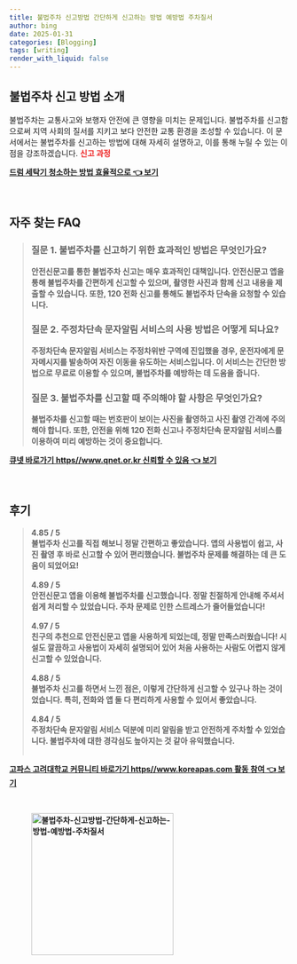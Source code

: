 ```yaml
---
title: 불법주차 신고방법 간단하게 신고하는 방법 예방법 주차질서
author: bing
date: 2025-01-31
categories: [Blogging]
tags: [writing]
render_with_liquid: false
---
```



<h2 id='불법주차 신고 방법 소개'>불법주차 신고 방법 소개</h2>

<p><p>불법주차는 교통사고와 보행자 안전에 큰 영향을 미치는 문제입니다. 불법주차를 신고함으로써 지역 사회의 질서를 지키고 보다 안전한 교통 환경을 조성할 수 있습니다. 이 문서에서는 불법주차를 신고하는 방법에 대해 자세히 설명하고, 이를 통해 누릴 수 있는 이점을 강조하겠습니다. <b><span style="color: #ee2323;">신고 과정</p>
<p><a class="click-button" title="드럼 세탁기 청소하는 방법 효율적으로" href="https://aptwhite.github.io/posts/%EB%93%9C%EB%9F%BC-%EC%84%B8%ED%83%81%EA%B8%B0-%EC%B2%AD%EC%86%8C%ED%95%98%EB%8A%94-%EB%B0%A9%EB%B2%95-%ED%9A%A8%EC%9C%A8%EC%A0%81%EC%9C%BC%EB%A1%9C/" rel="dofollow">드럼 세탁기 청소하는 방법 효율적으로 👈 보기</a></p><br>
<h2 id='자주_찾는_FAQ'>자주 찾는 FAQ</h2>
<div itemscope="" itemtype="https://schema.org/FAQPage"> 
<blockquote> 
<div itemscope="" itemprop="mainEntity" itemtype="https://schema.org/Question"> 
<h3 itemprop="name">질문 1. 불법주차를 신고하기 위한 효과적인 방법은 무엇인가요?</h3> 
<div itemscope="" itemprop="acceptedAnswer" itemtype="https://schema.org/Answer"> 
<span itemprop="text"> 
<p>안전신문고를 통한 불법주차 신고는 매우 효과적인 대책입니다. 안전신문고 앱을 통해 불법주차를 간편하게 신고할 수 있으며, 촬영한 사진과 함께 신고 내용을 제출할 수 있습니다. 또한, 120 전화 신고를 통해도 불법주차 단속을 요청할 수 있습니다.</p> 
</span> 
</div> 
</div> 

<div itemscope="" itemprop="mainEntity" itemtype="https://schema.org/Question"> 
<h3 itemprop="name">질문 2. 주정차단속 문자알림 서비스의 사용 방법은 어떻게 되나요?</h3> 
<div itemscope="" itemprop="acceptedAnswer" itemtype="https://schema.org/Answer"> 
<span itemprop="text"> 
<p>주정차단속 문자알림 서비스는 주정차위반 구역에 진입했을 경우, 운전자에게 문자메시지를 발송하여 자진 이동을 유도하는 서비스입니다. 이 서비스는 간단한 방법으로 무료로 이용할 수 있으며, 불법주차를 예방하는 데 도움을 줍니다.</p> 
</span> 
</div> 
</div> 

<div itemscope="" itemprop="mainEntity" itemtype="https://schema.org/Question"> 
<h3 itemprop="name">질문 3. 불법주차를 신고할 때 주의해야 할 사항은 무엇인가요?</h3> 
<div itemscope="" itemprop="acceptedAnswer" itemtype="https://schema.org/Answer"> 
<span itemprop="text"> 
<p>불법주차를 신고할 때는 번호판이 보이는 사진을 촬영하고 사진 촬영 간격에 주의해야 합니다. 또한, 안전을 위해 120 전화 신고나 주정차단속 문자알림 서비스를 이용하여 미리 예방하는 것이 중요합니다.</p> 
</span> 
</div> 
</div> 
</blockquote> 
</div>
<p><a class="click-button" title="큐넷 바로가기 https//www.qnet.or.kr 신뢰할 수 있음" href="https://aptwhite.github.io/posts/%ED%81%90%EB%84%B7-%EB%B0%94%EB%A1%9C%EA%B0%80%EA%B8%B0-httpswww.qnet.or.kr-%EC%8B%A0%EB%A2%B0%ED%95%A0-%EC%88%98-%EC%9E%88%EC%9D%8C/" rel="dofollow">큐넷 바로가기 https//www.qnet.or.kr 신뢰할 수 있음 👈 보기</a></p><br>
<h2 id='후기'>후기</h2>
<div itemscope itemtype="https://schema.org/Product">
  <blockquote>
  <div itemprop="review" itemscope itemtype="https://schema.org/Review">
      <div itemprop="reviewRating" itemscope itemtype="https://schema.org/Rating"> <span itemprop="ratingValue">4.85</span> / <span itemprop="bestRating">5</span> </div>
      <span itemprop="reviewBody">불법주차 신고를 직접 해보니 정말 간편하고 좋았습니다. 앱의 사용법이 쉽고, 사진 촬영 후 바로 신고할 수 있어 편리했습니다. 불법주차 문제를 해결하는 데 큰 도움이 되었어요!</span>
  </div>
  <br>
  <div itemprop="review" itemscope itemtype="https://schema.org/Review">
      <div itemprop="reviewRating" itemscope itemtype="https://schema.org/Rating"> <span itemprop="ratingValue">4.89</span> / <span itemprop="bestRating">5</span> </div>
      <span itemprop="reviewBody">안전신문고 앱을 이용해 불법주차를 신고했습니다. 정말 친절하게 안내해 주셔서 쉽게 처리할 수 있었습니다. 주차 문제로 인한 스트레스가 줄어들었습니다!</span>
  </div>
  <br>
  <div itemprop="review" itemscope itemtype="https://schema.org/Review">
      <div itemprop="reviewRating" itemscope itemtype="https://schema.org/Rating"> <span itemprop="ratingValue">4.97</span> / <span itemprop="bestRating">5</span> </div>
      <span itemprop="reviewBody">친구의 추천으로 안전신문고 앱을 사용하게 되었는데, 정말 만족스러웠습니다! 시설도 깔끔하고 사용법이 자세히 설명되어 있어 처음 사용하는 사람도 어렵지 않게 신고할 수 있었습니다.</span>
  </div>
  <br>
  <div itemprop="review" itemscope itemtype="https://schema.org/Review">
      <div itemprop="reviewRating" itemscope itemtype="https://schema.org/Rating"> <span itemprop="ratingValue">4.88</span> / <span itemprop="bestRating">5</span> </div>
      <span itemprop="reviewBody">불법주차 신고를 하면서 느낀 점은, 이렇게 간단하게 신고할 수 있구나 하는 것이었습니다. 특히, 전화와 앱 둘 다 편리하게 사용할 수 있어서 좋았습니다.</span>
  </div>
  <br>
  <div itemprop="review" itemscope itemtype="https://schema.org/Review">
      <div itemprop="reviewRating" itemscope itemtype="https://schema.org/Rating"> <span itemprop="ratingValue">4.84</span> / <span itemprop="bestRating">5</span> </div>
      <span itemprop="reviewBody">주정차단속 문자알림 서비스 덕분에 미리 알림을 받고 안전하게 주차할 수 있었습니다. 불법주차에 대한 경각심도 높아지는 것 같아 유익했습니다.</span>
  </div>
  <br>
  </blockquote>
</div>
<p><a class="click-button" title="고파스 고려대학교 커뮤니티 바로가기 https//www.koreapas.com 활동 참여" href="https://aptwhite.github.io/posts/%EA%B3%A0%ED%8C%8C%EC%8A%A4-%EA%B3%A0%EB%A0%A4%EB%8C%80%ED%95%99%EA%B5%90-%EC%BB%A4%EB%AE%A4%EB%8B%88%ED%8B%B0-%EB%B0%94%EB%A1%9C%EA%B0%80%EA%B8%B0-httpswww.koreapas.com-%ED%99%9C%EB%8F%99-%EC%B0%B8%EC%97%AC/" rel="dofollow">고파스 고려대학교 커뮤니티 바로가기 https//www.koreapas.com 활동 참여 👈 보기</a></p><br>
<figure class="image"><img src="https://aptwhite.github.io/assets/img/thumbnail/불법주차-신고방법-간단하게-신고하는-방법-예방법-주차질서.webp" alt="불법주차-신고방법-간단하게-신고하는-방법-예방법-주차질서" width="256" height="256"></figure>